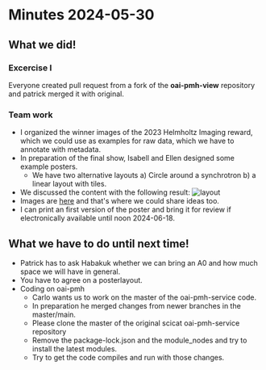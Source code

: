 # Minutes 2024-05-30

## What we did!

### Excercise I

Everyone created pull request from a fork of the **oai-pmh-view** repository and patrick merged it with original.

### Team work

- I organized the  winner images of the 2023 Helmholtz Imaging reward, which we could use as examples for raw data, which we have to annotate with metadata.
- In preparation of the final show, Isabell and Ellen designed some example posters.
   - We have two alternative layouts a) Circle around a synchrotron b) a linear layout with tiles.
- We discussed the content with the following result: ![layout](../assets/SoSe2024-Show-Poster-layout-sketch.jpeg) 
- Images are [here](https://syncandshare.desy.de/index.php/apps/files/files/651183762?dir=/HTW) and that's where we could share ideas too.
- I can print an first version of the poster and bring it for review if electronically available until noon 2024-06-18.   

## What we have to do until next time!
- Patrick has to ask Habakuk whether we can bring an A0 and how much space we will have in general.
- You have to agree on a posterlayout.
- Coding on oai-pmh
   - Carlo wants us to work on the master of the oai-pmh-service code.
   - In preparation he merged changes from newer branches in the master/main.
   - Please clone the master of the original scicat oai-pmh-service repository
   - Remove the package-lock.json and the module_nodes and try to install the latest modules.
   - Try to get the code compiles and run with those changes.
